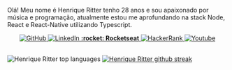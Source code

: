 
Olá! Meu nome é Henrique Ritter tenho 28 anos e sou apaixonado por música e programação, atualmente estou me aprofundando na stack Node, React e React-Native utilizando Typescript.


<div align="center">
<a href="https://github.com/henriqueritter/"><img alt="GitHub" src="https://img.shields.io/badge/github-%23121011.svg?&style=for-the-badge&logo=github&logoColor=white"/> </a> 
<a href="https://www.linkedin.com/in/henrique-ritter/"> <img alt="LinkedIn" src="https://img.shields.io/badge/linkedin-%230077B5.svg?&style=for-the-badge&logo=linkedin&logoColor=white"/> </a> 
<a href="https://app.rocketseat.com.br/me/henrique-ritter"> <b>:rocket: Rocketseat</b> </a> 
<a href="https://www.hackerrank.com/henrique_ritter"> <img alt="HackerRank" src="https://img.shields.io/badge/-Hackerrank-2EC866?style=for-the-badge&logo=HackerRank&logoColor=white"/> </a>
<a href="https://www.youtube.com/channel/UCyNOU4nsfpERr7573oxKbgw"> <img alt="Youtube" src="https://img.shields.io/badge/YouTube-FF0000?style=for-the-badge&logo=youtube&logoColor=white"/> </a>



</div>
</br>

![Henrique Ritter top languages](https://github-readme-stats.vercel.app/api/top-langs/?username=henriqueritter&show_icons=true&theme=tokyonight&layout=compact&langs_count=15&hide=ruby,starlark,hack,objective-c) [![Henrique Ritter github streak](https://github-readme-streak-stats.herokuapp.com/?user=henriqueritter&theme=blue-green)](https://github.com/henriqueritter/github-readme-streak-stats)

<!-- How to pin more Repos on Home
![Henrique Ritter top languages](https://github-readme-stats.vercel.app/api/pin/?username=henriqueritter&repo=Rocketseat-GoBarber)
-->
